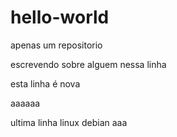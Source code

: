 # hello-world
apenas um repositorio

escrevendo sobre alguem nessa linha

esta linha é nova

aaaaaa

ultima linha linux
debian
aaa
